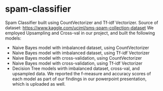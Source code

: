 # spam-classifier
Spam Classifier built using CountVectorizer and Tf-idf Vectorizer. 
Source of dataset: https://www.kaggle.com/uciml/sms-spam-collection-dataset
We employed Upsampling and Cross-val in our project, and built the following models:
* Naive Bayes model with imbalanced dataset, using CountVectorizer
* Naive Bayes model with imbalanced dataset, using Tf-idf Vectorizer
* Naive Bayes model with cross-validation, using CountVectorizer
* Naive Bayes model with cross-validation, using Tf-idf Vectorizer
* Decision Tree models wirth imbalanced dataset, cross-val, and upsampled data.
We reported the f-measure and accuracy scores of each model as part of our findings in our powerpoint presentation, which is uploaded as well. 

